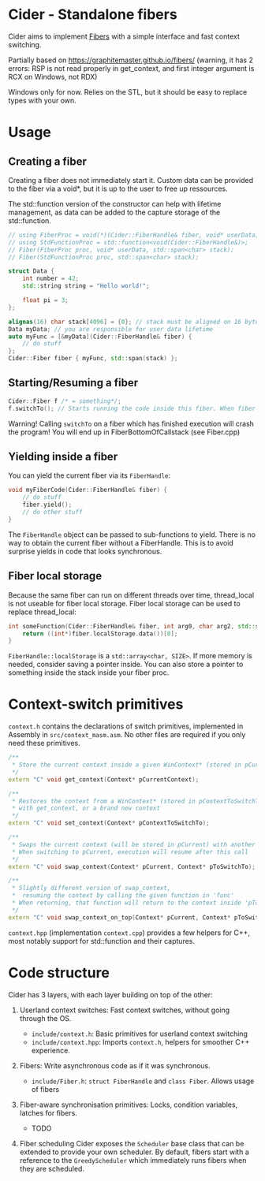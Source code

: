 Cider - Standalone fibers
====================

Cider aims to implement [Fibers](https://en.wikipedia.org/wiki/Fiber_(computer_science)) with a simple interface and 
fast context switching.

Partially based on https://graphitemaster.github.io/fibers/ (warning, it has 2 errors: RSP is not read properly in get_context, 
and first integer argument is RCX on Windows, not RDX)

Windows only for now. Relies on the STL, but it should be easy to replace types with your own.

# Usage
## Creating a fiber
Creating a fiber does not immediately start it.
Custom data can be provided to the fiber via a void*, but it is up to the user to free up ressources.

The std::function version of the constructor can help with lifetime management, as data can be added to the capture storage of the std::function.
```cpp
// using FiberProc = void(*)(Cider::FiberHandle& fiber, void* userData);
// using StdFunctionProc = std::function<void(Cider::FiberHandle&)>;
// Fiber(FiberProc proc, void* userData, std::span<char> stack);
// Fiber(StdFunctionProc proc, std::span<char> stack);

struct Data {
    int number = 42;
    std::string string = "Hello world!";

    float pi = 3;
};

alignas(16) char stack[4096] = {0}; // stack must be aligned on 16 bytes (at least on Windows), but the memory can come from anywhere
Data myData; // you are responsible for user data lifetime
auto myFunc = [&myData](Cider::FiberHandle& fiber) {
    // do stuff
};
Cider::Fiber fiber { myFunc, std::span(stack) };
```

## Starting/Resuming a fiber
```cpp
Cider::Fiber f /* = something*/;
f.switchTo(); // Starts running the code inside this fiber. When fiber finishes or yields, execution resumes from here
```
Warning! Calling `switchTo` on a fiber which has finished execution will crash the program! You will end up in FiberBottomOfCallstack (see Fiber.cpp)

## Yielding inside a fiber
You can yield the current fiber via its `FiberHandle`:
```cpp
void myFiberCode(Cider::FiberHandle& fiber) {
    // do stuff
    fiber.yield();
    // do other stuff
}
```
The `FiberHandle` object can be passed to sub-functions to yield. There is no way to obtain the current fiber without a FiberHandle.
This is to avoid surprise yields in code that looks synchronous.

## Fiber local storage
Because the same fiber can run on different threads over time, thread_local is not useable for fiber local storage.
Fiber local storage can be used to replace thread_local:
```cpp
int someFunction(Cider::FiberHandle& fiber, int arg0, char arg2, std::string someText) {
    return ((int*)fiber.localStorage.data())[0];
}
```
`FiberHandle::localStorage` is a `std::array<char, SIZE>`. If more memory is needed, consider saving a pointer inside. 
You can also store a pointer to something inside the stack inside your fiber proc.

# Context-switch primitives
`context.h` contains the declarations of switch primitives, implemented in Assembly in `src/context_masm.asm`. No other 
files are required if you only need these primitives.

```cpp
/**
 * Store the current context inside a given WinContext* (stored in pCurrentContext)
 */
extern "C" void get_context(Context* pCurrentContext);

/**
 * Restores the context from a WinContext* (stored in pContextToSwitchTo). Can be used to return to a context made
 * with get_context, or a brand new context
 */
extern "C" void set_context(Context* pContextToSwitchTo);

/**
 * Swaps the current context (will be stored in pCurrent) with another context (read from pToSwitchTo).
 * When switching to pCurrent, execution will resume after this call
 */
extern "C" void swap_context(Context* pCurrent, Context* pToSwitchTo);

/**
 * Slightly different version of swap_context,
 *  resuming the context by calling the given function in 'func'
 * When returning, that function will return to the context inside 'pToSwitchTo'
 */
extern "C" void swap_context_on_top(Context* pCurrent, Context* pToSwitchTo, void (*func)());
```

`context.hpp` (implementation `context.cpp`) provides a few helpers for C++, most notably support for std::function and
their captures.


# Code structure
Cider has 3 layers, with each layer building on top of the other:
1. Userland context switches:
    Fast context switches, without going through the OS.
    - `include/context.h`: Basic primitives for userland context switching
    - `include/context.hpp`: Imports `context.h`, helpers for smoother C++ experience.

2. Fibers:
    Write asynchronous code as if it was synchronous.
    - `include/Fiber.h`: `struct FiberHandle` and `class Fiber`. Allows usage of fibers

3. Fiber-aware synchronisation primitives:
    Locks, condition variables, latches for fibers.
    - TODO

4. Fiber scheduling
    Cider exposes the `Scheduler` base class that can be extended to provide your own scheduler. By default, fibers start 
    with a reference to the `GreedyScheduler` which immediately runs fibers when they are scheduled.
